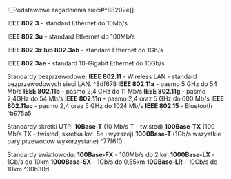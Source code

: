 ![[Podstawowe zagadnienia sieci#^88202e]]

<b>IEEE 802.3</b> - standard Ethernet do 10Mb/s

<b>IEEE 802.3u</b> - standard Ethernet do 100Mb/s

<b>IEEE 802.3z lub 802.3ab</b> - standard Ethernet do 1Gb/s

<b>IEEE 802.3ae</b> - standard 10-Gigabit Ethernet do 10Gb/s

Standardy bezprzewodowe:
	<b>IEEE 802.11</b> - Wireless LAN - standard bezprzewodowych sieci LAN. ^8df678
	 <b>IEEE 802.11a</b> - pasmo 5 GHz do 54 Mb/s
	<b>IEEE 802.11b</b> - pasmo 2,4 GHz do 11 Mb/s
	<b>IEEE 802.11g</b> - pasmo 2,4GHz do 54 Mb/s
	<b>IEEE 802.11n</b> - pasmo 2,4 oraz 5 GHz do 600 Mb/s
	<b>IEEE 802.11ac</b> - pasmo 2,4 oraz 5 GHz do 1024 Mb/s 
	<b>IEEE 802.15</b> - Bluetooth
^b975a5


Standardy skretki UTP:
	<b>10Base-T</b> (10 Mb/s T - twisted)
	<b>100Base-TX</b> (100 Mb/s TX - twisted, skretka kat. 5e i wyzszej)
	<b>1000Base-T</b> (1Gb/s wszystkie pary przewodow wykorzystane) ^77f6f0


Standardy swiatlowodu:
	<b>100Base-FX</b> - 100Mb/s do 2 km
	<b>1000Base-LX</b> - 1Gb/s do 10km
	<b>1000Base-SX</b> - 1Gb/s do 0,55km
	<b>10GBase-LR</b> - 10Gb/s do 10km ^30b30d